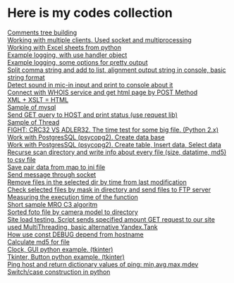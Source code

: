 # Here is my codes collection

<a href="https://github.com/avedensky/quick-python-code-snapshots/blob/master/commets-tree/show_comments_tree_2.py">Comments tree building</a><br>
<a href="https://github.com/avedensky/quick-python-code-snapshots/blob/master/socket/server_multiproc.py">Working with multiple clients. Used socket and multiprocessing</a><br>
<a href="https://github.com/avedensky/quick-python-code-snapshots/blob/master/excel/xls_write.py">Working with Excel sheets from python</a><br>
<a href="https://github.com/avedensky/quick-python-code-snapshots/blob/master/logging/log.py">Example logging, with use handler object</a><br>
<a href="https://github.com/avedensky/quick-python-code-snapshots/blob/master/logging/log2Console.py">Example logging, some options for pretty output</a><br>
<a href="https://github.com/avedensky/quick-python-code-snapshots/blob/master/strings/parse_str.py">Split comma string and add to list, alignment output string in console, basic string format</a><br>
<a href="https://github.com/avedensky/quick-python-code-snapshots/blob/master/sound-mic-dectect/detectsound.py">Detect sound in mic-in input and print to console about it</a><br>
<a href="https://github.com/avedensky/quick-python-code-snapshots/blob/master/urllib/urlibpost.py">Connect with WHOIS service and get html page by POST Method</a><br>
<a href="https://github.com/avedensky/quick-python-code-snapshots/blob/master/xml-xslt-html/generatorHTML.py">XML + XSLT = HTML</a><br>
<a href="https://github.com/avedensky/quick-python-code-snapshots/blob/master/mysql/mysql.py">Sample of mysql</a><br>
<a href="https://github.com/avedensky/quick-python-code-snapshots/blob/master/request/checkhostbyget.py">Send GET query to HOST and print status (use request lib)</a><br>
<a href="https://github.com/avedensky/quick-python-code-snapshots/blob/master/thread/threads.py">Sample of Thread</a><br>
<a href="https://github.com/avedensky/quick-python-code-snapshots/blob/master/crc/crc.py">FIGHT: CRC32 VS ADLER32. The time test for some big file. (Python 2.x)</a><br>
<a href="https://github.com/avedensky/quick-python-code-snapshots/blob/master/postgresql/createbd.py">Work with PostgresSQL (psycopg2). Create data base</a><br>
<a href="https://github.com/avedensky/quick-python-code-snapshots/blob/master/postgresql/createtbl_insert_select.py">Work with PostgresSQL (psycopg2). Create table, Insert data, Select data</a><br>
<a href="https://github.com/avedensky/quick-python-code-snapshots/blob/master/dir2csv/dir2csv.py">Recurse scan directory and write info about every file (size, datatime, md5) to csv file</a><br>
<a href="https://github.com/avedensky/quick-python-code-snapshots/blob/master/voc2ini/voc2ini.py">Save pair data from map to ini file</a><br>
<a href="https://github.com/avedensky/quick-python-code-snapshots/blob/master/socket/send2socket.py">Send message through socket</a><br>
<a href="https://github.com/avedensky/quick-python-code-snapshots/blob/master/files_remove/remove_files_by_time.py">Remove files in the selected dir by time from last modification</a><br>
<a href="https://github.com/avedensky/quick-python-code-snapshots/blob/master/ftp/ftp.py">Check selected files by mask in directory and send files to FTP server</a><br>
<a href="https://github.com/avedensky/quick-python-code-snapshots/blob/master/execution_time/execution_time.py">Measuring the execution time of the function</a><br>
<a href="https://github.com/avedensky/quick-python-code-snapshots/blob/master/mro_c3/mro.py">Short sample MRO C3 algoritm</a><br>
<a href="https://github.com/avedensky/quick-python-code-snapshots/blob/master/sort_foto/foto_sort_to_dir.py">Sorted foto file by camera model to directory</a><br>
<a href="https://github.com/avedensky/quick-python-code-snapshots/blob/master/sait_load_testing/stress.py">Site load testing. Script sends specified amount GET request to our site used MultiThreading, basic alternative Yandex.Tank</a><br>
<a href="https://github.com/avedensky/quick-python-code-snapshots/blob/master/hostname/get_hostname.py">How use const DEBUG depend from hostname</a><br>
<a href="https://github.com/avedensky/quick-python-code-snapshots/blob/master/md5/md5filesum.py">Calculate md5 for file</a><br>
<a href="https://github.com/avedensky/quick-python-code-snapshots/blob/master/tkinter/clock.py">Clock, GUI python example. (tkinter)</a><br>
<a href="https://github.com/avedensky/quick-python-code-snapshots/blob/master/tkinter/button.py">Tkinter, Button python example. (tkinter)</a><br>
<a href="https://github.com/avedensky/quick-python-code-snapshots/blob/master/ping/ping_values.py">Ping host and return dictionary values of ping: min,avg,max,mdev</a><br>
<a href="https://github.com/avedensky/quick-python-code-snapshots/blob/master/switch/switch_case.py">Switch/case construction in python</a><br>

